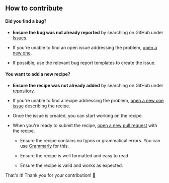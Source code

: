 ## How to contribute

#### **Did you find a bug?**

- **Ensure the bug was not already reported** by searching on GitHub under [Issues](https://github.com/skdishansachin/spring-boot-recipes/issues).

- If you're unable to find an open issue addressing the problem, [open a new one](https://github.com/skdishansachin/spring-boot-recipes/issues/new).

- If possible, use the relevant bug report templates to create the issue.

#### **You want to add a new recipe?**

- **Ensure the recipe was not already added** by searching on GitHub under [repository](https://github.com/skdishansachin/spring-boot-recipes).

- If you're unable to find a recipe addressing the problem, [open a new one issue](https://github.com/skdishansachin/spring-boot-recipes) describing the recipe.

- Once the issue is created, you can start working on the recipe.

- When you're ready to submit the recipe, [open a new pull request](https://github.com/skdishansachin/spring-boot-recipes/pulls) with the recipe.

  - Ensure the recipe contains no typos or grammatical errors. You can use [Grammarly](https://app.grammarly.com/) for this.

  - Ensure the recipe is well formatted and easy to read.

  - Ensure the recipe is valid and works as expected.

That's it! Thank you for your contribution! 🎉
